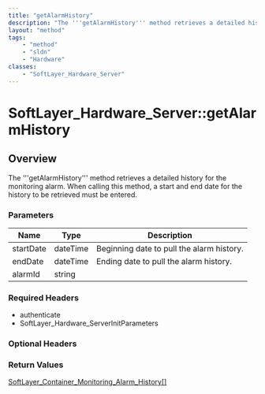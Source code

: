 ```yaml
---
title: "getAlarmHistory"
description: "The '''getAlarmHistory''' method retrieves a detailed history for the monitoring alarm. When calling this method, a star... "
layout: "method"
tags:
    - "method"
    - "sldn"
    - "Hardware"
classes:
    - "SoftLayer_Hardware_Server"
---
```

# SoftLayer_Hardware_Server::getAlarmHistory
## Overview 
The '''getAlarmHistory''' method retrieves a detailed history for the monitoring alarm. When calling this method, a start and end date for the history to be retrieved must be entered. 

### Parameters 
|Name | Type | Description |
| --- | --- | --- |
|startDate| dateTime| Beginning date to pull the alarm history.|
|endDate| dateTime| Ending date to pull the alarm history.|
|alarmId| string| |


### Required Headers
* authenticate
* SoftLayer_Hardware_ServerInitParameters

### Optional Headers

### Return Values
<a href='/reference/datatypes/SoftLayer_Container_Monitoring_Alarm_History'>SoftLayer_Container_Monitoring_Alarm_History[] </a>

